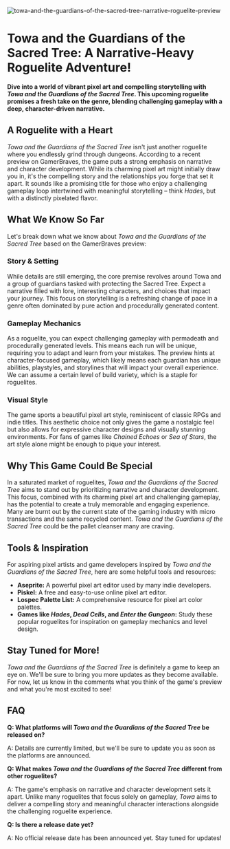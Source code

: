 ![towa-and-the-guardians-of-the-sacred-tree-narrative-roguelite-preview](https://images.pexels.com/photos/26731097/pexels-photo-26731097.jpeg?auto=compress&cs=tinysrgb&fit=crop&h=627&w=1200)

# Towa and the Guardians of the Sacred Tree: A Narrative-Heavy Roguelite Adventure! 

**Dive into a world of vibrant pixel art and compelling storytelling with *Towa and the Guardians of the Sacred Tree*. This upcoming roguelite promises a fresh take on the genre, blending challenging gameplay with a deep, character-driven narrative.**

## A Roguelite with a Heart

*Towa and the Guardians of the Sacred Tree* isn't just another roguelite where you endlessly grind through dungeons. According to a recent preview on GamerBraves, the game puts a strong emphasis on narrative and character development. While its charming pixel art might initially draw you in, it's the compelling story and the relationships you forge that set it apart. It sounds like a promising title for those who enjoy a challenging gameplay loop intertwined with meaningful storytelling – think *Hades*, but with a distinctly pixelated flavor.

## What We Know So Far

Let's break down what we know about *Towa and the Guardians of the Sacred Tree* based on the GamerBraves preview:

### Story & Setting

While details are still emerging, the core premise revolves around Towa and a group of guardians tasked with protecting the Sacred Tree. Expect a narrative filled with lore, interesting characters, and choices that impact your journey. This focus on storytelling is a refreshing change of pace in a genre often dominated by pure action and procedurally generated content.

### Gameplay Mechanics

As a roguelite, you can expect challenging gameplay with permadeath and procedurally generated levels. This means each run will be unique, requiring you to adapt and learn from your mistakes. The preview hints at character-focused gameplay, which likely means each guardian has unique abilities, playstyles, and storylines that will impact your overall experience. We can assume a certain level of build variety, which is a staple for roguelites. 

### Visual Style

The game sports a beautiful pixel art style, reminiscent of classic RPGs and indie titles. This aesthetic choice not only gives the game a nostalgic feel but also allows for expressive character designs and visually stunning environments. For fans of games like *Chained Echoes* or *Sea of Stars*, the art style alone might be enough to pique your interest.

## Why This Game Could Be Special

In a saturated market of roguelites, *Towa and the Guardians of the Sacred Tree* aims to stand out by prioritizing narrative and character development. This focus, combined with its charming pixel art and challenging gameplay, has the potential to create a truly memorable and engaging experience. Many are burnt out by the current state of the gaming industry with micro transactions and the same recycled content. *Towa and the Guardians of the Sacred Tree* could be the pallet cleanser many are craving.

## Tools & Inspiration

For aspiring pixel artists and game developers inspired by *Towa and the Guardians of the Sacred Tree*, here are some helpful tools and resources:

*   **Aseprite:** A powerful pixel art editor used by many indie developers.
*   **Piskel:** A free and easy-to-use online pixel art editor.
*   **Lospec Palette List:** A comprehensive resource for pixel art color palettes.
*   **Games like *Hades*, *Dead Cells*, and *Enter the Gungeon*:** Study these popular roguelites for inspiration on gameplay mechanics and level design.

## Stay Tuned for More!

*Towa and the Guardians of the Sacred Tree* is definitely a game to keep an eye on. We'll be sure to bring you more updates as they become available. For now, let us know in the comments what you think of the game's preview and what you're most excited to see!

## FAQ

**Q: What platforms will *Towa and the Guardians of the Sacred Tree* be released on?**

A: Details are currently limited, but we'll be sure to update you as soon as the platforms are announced.

**Q: What makes *Towa and the Guardians of the Sacred Tree* different from other roguelites?**

A: The game's emphasis on narrative and character development sets it apart. Unlike many roguelites that focus solely on gameplay, *Towa* aims to deliver a compelling story and meaningful character interactions alongside the challenging roguelite experience.

**Q: Is there a release date yet?**

A: No official release date has been announced yet. Stay tuned for updates!